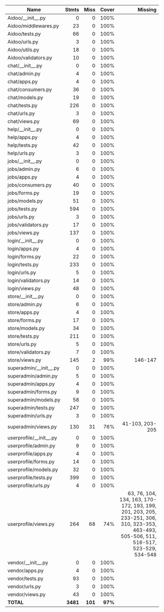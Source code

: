 | Name                        |    Stmts |     Miss |   Cover |   Missing |
|---------------------------- | -------: | -------: | ------: | --------: |
| Aidoo/\_\_init\_\_.py       |        0 |        0 |    100% |           |
| Aidoo/middlewares.py        |       23 |        0 |    100% |           |
| Aidoo/tests.py              |       66 |        0 |    100% |           |
| Aidoo/urls.py               |        3 |        0 |    100% |           |
| Aidoo/utils.py              |       18 |        0 |    100% |           |
| Aidoo/validators.py         |       10 |        0 |    100% |           |
| chat/\_\_init\_\_.py        |        0 |        0 |    100% |           |
| chat/admin.py               |        4 |        0 |    100% |           |
| chat/apps.py                |        4 |        0 |    100% |           |
| chat/consumers.py           |       36 |        0 |    100% |           |
| chat/models.py              |       19 |        0 |    100% |           |
| chat/tests.py               |      226 |        0 |    100% |           |
| chat/urls.py                |        3 |        0 |    100% |           |
| chat/views.py               |       69 |        0 |    100% |           |
| help/\_\_init\_\_.py        |        0 |        0 |    100% |           |
| help/apps.py                |        4 |        0 |    100% |           |
| help/tests.py               |       42 |        0 |    100% |           |
| help/urls.py                |        3 |        0 |    100% |           |
| jobs/\_\_init\_\_.py        |        0 |        0 |    100% |           |
| jobs/admin.py               |        6 |        0 |    100% |           |
| jobs/apps.py                |        4 |        0 |    100% |           |
| jobs/consumers.py           |       40 |        0 |    100% |           |
| jobs/forms.py               |       19 |        0 |    100% |           |
| jobs/models.py              |       51 |        0 |    100% |           |
| jobs/tests.py               |      594 |        0 |    100% |           |
| jobs/urls.py                |        3 |        0 |    100% |           |
| jobs/validators.py          |       17 |        0 |    100% |           |
| jobs/views.py               |      137 |        0 |    100% |           |
| login/\_\_init\_\_.py       |        0 |        0 |    100% |           |
| login/apps.py               |        4 |        0 |    100% |           |
| login/forms.py              |       22 |        0 |    100% |           |
| login/tests.py              |      233 |        0 |    100% |           |
| login/urls.py               |        5 |        0 |    100% |           |
| login/validators.py         |       14 |        0 |    100% |           |
| login/views.py              |       48 |        0 |    100% |           |
| store/\_\_init\_\_.py       |        0 |        0 |    100% |           |
| store/admin.py              |        6 |        0 |    100% |           |
| store/apps.py               |        4 |        0 |    100% |           |
| store/forms.py              |       17 |        0 |    100% |           |
| store/models.py             |       34 |        0 |    100% |           |
| store/tests.py              |      211 |        0 |    100% |           |
| store/urls.py               |        5 |        0 |    100% |           |
| store/validators.py         |        7 |        0 |    100% |           |
| store/views.py              |      145 |        2 |     99% |   146-147 |
| superadmin/\_\_init\_\_.py  |        0 |        0 |    100% |           |
| superadmin/admin.py         |        5 |        0 |    100% |           |
| superadmin/apps.py          |        4 |        0 |    100% |           |
| superadmin/forms.py         |        9 |        0 |    100% |           |
| superadmin/models.py        |       58 |        0 |    100% |           |
| superadmin/tests.py         |      247 |        0 |    100% |           |
| superadmin/urls.py          |        3 |        0 |    100% |           |
| superadmin/views.py         |      130 |       31 |     76% |41-103, 203-205 |
| userprofile/\_\_init\_\_.py |        0 |        0 |    100% |           |
| userprofile/admin.py        |        9 |        0 |    100% |           |
| userprofile/apps.py         |        4 |        0 |    100% |           |
| userprofile/forms.py        |       14 |        0 |    100% |           |
| userprofile/models.py       |       32 |        0 |    100% |           |
| userprofile/tests.py        |      399 |        0 |    100% |           |
| userprofile/urls.py         |        4 |        0 |    100% |           |
| userprofile/views.py        |      264 |       68 |     74% |63, 76, 104, 134, 163, 170-172, 193, 199, 201, 203, 205, 233-251, 306, 310, 323-353, 463-493, 505-506, 511, 516-517, 523-529, 534-548 |
| vendor/\_\_init\_\_.py      |        0 |        0 |    100% |           |
| vendor/apps.py              |        4 |        0 |    100% |           |
| vendor/tests.py             |       93 |        0 |    100% |           |
| vendor/urls.py              |        3 |        0 |    100% |           |
| vendor/views.py             |       43 |        0 |    100% |           |
|                   **TOTAL** | **3481** |  **101** | **97%** |           |
